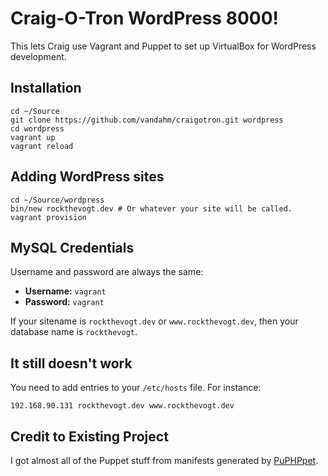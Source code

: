 # Craig-O-Tron WordPress 8000! #

This lets Craig use Vagrant and Puppet to set up VirtualBox for WordPress development.

## Installation

    cd ~/Source
    git clone https://github.com/vandahm/craigotron.git wordpress
    cd wordpress
    vagrant up
    vagrant reload

## Adding WordPress sites ##

    cd ~/Source/wordpress
    bin/new rockthevogt.dev # Or whatever your site will be called.
    vagrant provision

## MySQL Credentials ##

Username and password are always the same:

   * **Username:** `vagrant`
   * **Password:** `vagrant`

If your sitename is `rockthevogt.dev` or `www.rockthevogt.dev`, then your database name is `rockthevogt`.

## It still doesn't work ##

You need to add entries to your `/etc/hosts` file.  For instance:

    192.168.90.131 rockthevogt.dev www.rockthevogt.dev

## Credit to Existing Project ##

I got almost all of the Puppet stuff from manifests generated by [PuPHPpet](https://puphpet.com/).
